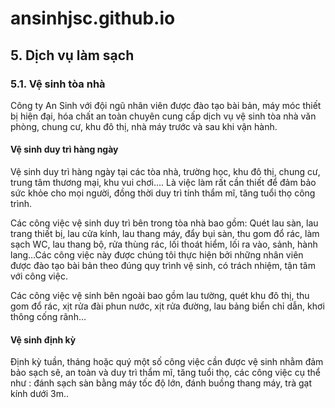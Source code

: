 # ansinhjsc.github.io

## 5. Dịch vụ làm sạch

### 5.1. Vệ sinh tòa nhà

Công ty An Sinh với đội ngũ nhân viên được đào tạo bài bản, máy móc thiết bị hiện đại, hóa chất an toàn chuyên cung cấp dịch vụ vệ sinh tòa nhà văn phòng, chung cư, khu đô thị, nhà máy trước và sau khi vận hành.

#### Vệ sinh duy trì hàng ngày
Vệ sinh duy trì hàng ngày tại các tòa nhà, trường học, khu đô thị, chung cư, trung tâm thương mại, khu vui chơi…. Là việc làm rất cần thiết để đảm bảo sức khỏe cho mọi người, đồng thời duy trì tính thẩm mĩ, tăng tuổi thọ công trình.

Các công việc vệ sinh duy trì bên trong tòa nhà bao gồm: Quét lau sàn, lau trang thiết bị, lau cửa kính, lau thang máy, đẩy bụi sàn, thu gom đổ rác, làm sạch WC, lau thang bộ, rửa thùng rác, lối thoát hiểm, lối ra vào, sảnh, hành lang…Các công việc này được chúng tôi thực hiện bởi những nhân viên được đào tạo bài bản theo đúng quy trình vệ sinh, có trách nhiệm, tận tâm với công việc.

Các công việc vệ sinh bên ngoài bao gồm lau tường, quét khu đô thị, thu gom đổ rác, xịt rửa đài phun nước, xịt rửa đường, lau bảng biển chỉ dẫn, khơi thông cống rãnh…

#### Vệ sinh định kỳ
Định kỳ tuần, tháng hoặc quý một số công việc cần được vệ sinh nhằm đảm bảo sạch sẽ, an toàn và duy trì thẩm mĩ, tăng tuổi thọ, các công việc cụ thể như : đánh sạch sàn bằng máy tốc độ lớn,  đánh buồng thang máy, trà gạt kính dưới 3m..
